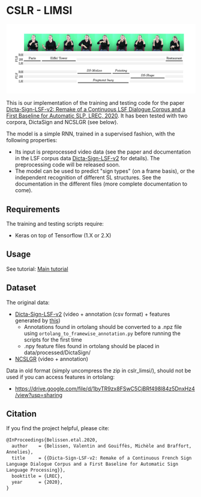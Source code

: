 # CSLR - LIMSI

![dictasign_fls_pls](dictasign_fls_pls.png)

This is our implementation of the training and testing code for the paper [Dicta-Sign-LSF-v2: Remake of a Continuous LSF Dialogue Corpus and a First Baseline for Automatic SLP, LREC, 2020](https://). It has been tested with two corpora, DictaSign and NCSLGR (see below).

The model is a simple RNN, trained in a supervised fashion, with the following properties:
* Its input is preprocessed video data (see the paper and documentation in the LSF corpus data [Dicta-Sign-LSF-v2](https://www.ortolang.fr/market/corpora/dicta-sign-lsf-v2/) for details). The preprocessing code will be released soon.
* The model can be used to predict "sign types" (on a frame basis), or the independent recognition of different SL structures. See the documentation in the different files (more complete documentation to come).


## Requirements
The training and testing scripts require:
* Keras on top of Tensorflow (1.X or 2.X)

## Usage
See tutorial: [Main tutorial](notebooks/Main_tutorial.ipynb)

## Dataset
The original data:
* [Dicta-Sign-LSF-v2](https://www.ortolang.fr/market/corpora/dicta-sign-lsf-v2/) (video + annotation (csv format) + features generated by [this](https://github.com/vbelissen/cslr_limsi_features/))
  * Annotations found in ortolang should be converted to a .npz file using `ortolang_to_framewise_annotation.py` before running the scripts for the first time
  * .npy feature files found in ortolang should be placed in data/processed/DictaSign/
* [NCSLGR](https://www.bu.edu/asllrp/ncslgr.html) (video + annotation)

Data in old format (simply uncompress the zip in cslr_limsi/), should not be used if you can access features in ortolang:
* https://drive.google.com/file/d/1byTR9zx8FSwC5CjBRf498l84z5DnxHz4/view?usp=sharing



## Citation
If you find the project helpful, please cite:
```
@InProceedings{Belissen.etal.2020,
  author    = {Belissen, Valentin and Gouiffès, Michèle and Braffort, Annelies},
  title     = {{Dicta-Sign-LSF-v2: Remake of a Continuous French Sign Language Dialogue Corpus and a First Baseline for Automatic Sign Language Processing}},
  booktitle = {LREC},
  year      = {2020},
}
```
